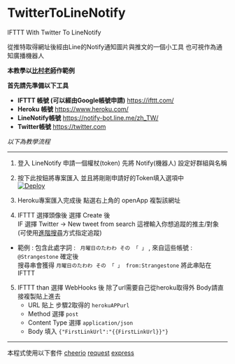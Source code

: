 # TwitterToLineNotify
IFTTT With Twitter To LineNotify <br/>

從推特取得網址後經由Line的Notify通知圖片與推文的一個小工具
也可視作為通知廣播機器人

**本教學以[比村老師](https://twitter.com/strangestone?lang=zh-tw)作範例**

**首先請先準備以下工具**

* **IFTTT 帳號 (可以經由Google帳號申請)**  https://ifttt.com/          <br/>
* **Heroku 帳號** https://www.heroku.com/                            <br/>
* **LineNotify帳號** https://notify-bot.line.me/zh_TW/               <br/>
* **Twitter帳號** https://twitter.com                                <br/> 

*以下為教學流程*

--------------------------------------------------

1. 登入 LineNotify 申請一個權杖(token) 先將 Notify(機器人) 設定好群組與名稱 <br/>

2. 按下此按鈕將專案匯入 並且將剛剛申請好的Token填入選項中 <br/> [![Deploy](https://www.herokucdn.com/deploy/button.svg)](https://heroku.com/deploy) 

3. Heroku專案匯入完成後 點選右上角的 openApp 複製該網址 

4. IFTTT 選擇頭像後 選擇 Create 後 <br/>
IF 選擇 Twitter -> New tweet from search 這裡輸入你想追蹤的推主/對象 
(可使用[進階搜尋](https://twitter.com/search-advanced?lang=zh-tw)方式指定追蹤)
* 範例 : 包含此處字詞 :  ``` 月曜日のたわわ その 「 」```  ,  來自這些帳號 : ```@Strangestone``` 確定後 <br/>
  搜尋串會獲得 ```月曜日のたわわ その 「 」 from:Strangestone``` 將此串貼在 IFTTT 
  
5. IFTTT than 選擇 WebHooks 後 除了url需要自己從heroku取得外 Body請直接複製貼上進去
   * URL 貼上 步驟2取得的 ``` herokuAPPurl ```
   * Method 選擇 ``` post ```
   * Content Type 選擇 ``` application/json ```
   * Body 填入 ```{"FirstLinkUrl":"{{FirstLinkUrl}}"}```

--------------------------------------------------

本程式使用以下套件
[cheerio](https://github.com/cheeriojs/cheerio)
[request](https://github.com/request/request)
[express](https://www.npmjs.com/package/express)
